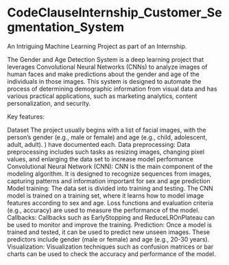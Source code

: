 # CodeClauseInternship_Customer_Segmentation_System
An Intriguing Machine Learning Project as part of an Internship.

The Gender and Age Detection System is a deep learning project that leverages Convolutional Neural Networks (CNNs) to analyze images of human faces and make predictions about the gender and age of the individuals in those images. This system is designed to automate the process of determining demographic information from visual data and has various practical applications, such as marketing analytics, content personalization, and security.

Key features:

Dataset The project usually begins with a list of facial images, with the person’s gender (e.g., male or female) and age (e.g., child, adolescent, adult, adult). ) have documented each.
Data preprocessing: Data preprocessing includes such tasks as resizing images, changing pixel values, and enlarging the data set to increase model performance
Convolutional Neural Network (CNN): CNN is the main component of the modeling algorithm. It is designed to recognize sequences from images, capturing patterns and information important for sex and age prediction
Model training: The data set is divided into training and testing. The CNN model is trained on a training set, where it learns how to model image features according to sex and age. Loss functions and evaluation criteria (e.g., accuracy) are used to measure the performance of the model.
Callbacks: Callbacks such as EarlyStopping and ReduceLROnPlateau can be used to monitor and improve the training.
Prediction: Once a model is trained and tested, it can be used to predict new unseen images. These predictors include gender (male or female) and age (e.g., 20-30 years).
Visualization: Visualization techniques such as confusion matrices or bar charts can be used to check the accuracy and performance of the model.
